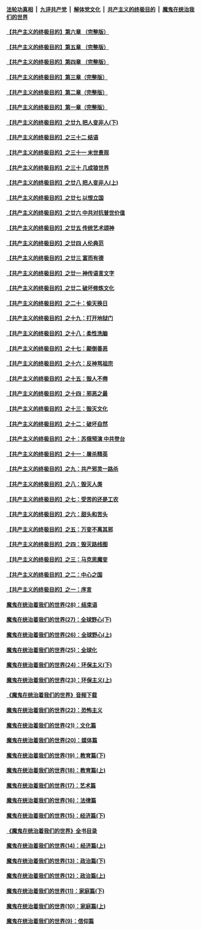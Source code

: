 

####  [法轮功真相](../../../../basic/blob/master/README.md?t=05180301) &nbsp;|&nbsp; [九评共产党](../../../../9ping.md/blob/master/README.md?t=05180301) &nbsp;|&nbsp; [解体党文化](../../../../jtdwh.md/blob/master/README.md?t=05180301)  &nbsp;|&nbsp; [共产主义的终极目的](../../../../gczydzjmd.md/blob/master/README.md?t=05180301) &nbsp;|&nbsp; [魔鬼在统治我们的世界](../../../../mgztzwmdsj.md/blob/master/README.md?t=05180301) 

#### [【共产主义的终极目的】第六章 （完整版）](../pages/nsc422/n11428913.md?t=05180301) 

#### [【共产主义的终极目的】第五章 （完整版）](../pages/nsc422/n11428912.md?t=05180301) 

#### [【共产主义的终极目的】第四章 （完整版）](../pages/nsc422/n11428907.md?t=05180301) 

#### [【共产主义的终极目的】第三章（完整版）](../pages/nsc422/n11428848.md?t=05180301) 

#### [【共产主义的终极目的】第二章（完整版）](../pages/nsc422/n11428831.md?t=05180301) 

#### [【共产主义的终极目的】第一章（完整版）](../pages/nsc422/n11417651.md?t=05180301) 

#### [【共产主义的终极目的】之廿九 把人变非人(下)](../pages/nsc422/n11344140.md?t=05180301) 

#### [【共产主义的终极目的】之三十二 结语](../pages/nsc422/n11360535.md?t=05180301) 

#### [【共产主义的终极目的】之三十一 末世景观](../pages/nsc422/n11351129.md?t=05180301) 

#### [【共产主义的终极目的】之三十 几成狼世界](../pages/nsc422/n11348280.md?t=05180301) 

#### [【共产主义的终极目的】之廿八 把人变非人(上)](../pages/nsc422/n11340492.md?t=05180301) 

#### [【共产主义的终极目的】之廿七 以恨立国](../pages/nsc422/n11336944.md?t=05180301) 

#### [【共产主义的终极目的】之廿六 中共对抗普世价值](../pages/nsc422/n11324785.md?t=05180301) 

#### [【共产主义的终极目的】之廿五 传统艺术颂神](../pages/nsc422/n11296396.md?t=05180301) 

#### [【共产主义的终极目的】之廿四 人伦典范](../pages/nsc422/n11296397.md?t=05180301) 

#### [【共产主义的终极目的】之廿三 富而有德](../pages/nsc422/n11283598.md?t=05180301) 

#### [【共产主义的终极目的】之廿一 神传语言文字](../pages/nsc422/n11263265.md?t=05180301) 

#### [【共产主义的终极目的】之廿二 破坏修炼文化](../pages/nsc422/n11245728.md?t=05180301) 

#### [【共产主义的终极目的】之二十：偷天换日](../pages/nsc422/n11238846.md?t=05180301) 

#### [【共产主义的终极目的】之十九：打开地狱门](../pages/nsc422/n11206376.md?t=05180301) 

#### [【共产主义的终极目的】之十八：柔性洗脑](../pages/nsc422/n11199994.md?t=05180301) 

#### [【共产主义的终极目的】之十七：颠倒善恶](../pages/nsc422/n11179782.md?t=05180301) 

#### [【共产主义的终极目的】之十六：反神骂祖宗](../pages/nsc422/n11166798.md?t=05180301) 

#### [【共产主义的终极目的】之十五：毁人不倦](../pages/nsc422/n11166792.md?t=05180301) 

#### [【共产主义的终极目的】之十四：邪恶之最](../pages/nsc422/n11150249.md?t=05180301) 

#### [【共产主义的终极目的】之十三：毁灭文化](../pages/nsc422/n11135227.md?t=05180301) 

#### [【共产主义的终极目的】之十二：破坏自然](../pages/nsc422/n11135214.md?t=05180301) 

#### [【共产主义的终极目的】之十：苏俄预演 中共登台](../pages/nsc422/n11118424.md?t=05180301) 

#### [【共产主义的终极目的】之十一：屠杀精英](../pages/nsc422/n11118442.md?t=05180301) 

#### [【共产主义的终极目的】之九：共产邪灵一路杀](../pages/nsc422/n11114139.md?t=05180301) 

#### [【共产主义的终极目的】之八：毁灭人类](../pages/nsc422/n11108503.md?t=05180301) 

#### [【共产主义的终极目的】之七：受苦的还是工农](../pages/nsc422/n11101809.md?t=05180301) 

#### [【共产主义的终极目的】之六：甜头和苦头](../pages/nsc422/n11096971.md?t=05180301) 

#### [【共产主义的终极目的】之五：万变不离其邪](../pages/nsc422/n11091285.md?t=05180301) 

#### [【共产主义的终极目的】之四：毁灭路线图](../pages/nsc422/n11086284.md?t=05180301) 

#### [【共产主义的终极目的】之三：马克思魔变](../pages/nsc422/n11061941.md?t=05180301) 

#### [【共产主义的终极目的】之二：中心之国](../pages/nsc422/n11047728.md?t=05180301) 

#### [【共产主义的终极目的】之一：序言](../pages/nsc422/n11086077.md?t=05180301) 

#### [魔鬼在统治着我们的世界(28)：结束语](../pages/nsc422/n10936246.md?t=05180301) 

#### [魔鬼在统治着我们的世界(27)：全球野心(下)](../pages/nsc422/n10928319.md?t=05180301) 

#### [魔鬼在统治着我们的世界(26)：全球野心(上)](../pages/nsc422/n10900318.md?t=05180301) 

#### [魔鬼在统治着我们的世界(25)：全球化](../pages/nsc422/n10788205.md?t=05180301) 

#### [魔鬼在统治着我们的世界(24)：环保主义(下)](../pages/nsc422/n10695307.md?t=05180301) 

#### [魔鬼在统治着我们的世界(23)：环保主义(上)](../pages/nsc422/n10688613.md?t=05180301) 

#### [《魔鬼在统治着我们的世界》音频下载](../pages/nsc422/n10635553.md?t=05180301) 

#### [魔鬼在统治着我们的世界(22)：恐怖主义](../pages/nsc422/n10614727.md?t=05180301) 

#### [魔鬼在统治着我们的世界(21)：文化篇](../pages/nsc422/n10597706.md?t=05180301) 

#### [魔鬼在统治着我们的世界(20)：媒体篇](../pages/nsc422/n10586579.md?t=05180301) 

#### [魔鬼在统治着我们的世界(19)：教育篇(下)](../pages/nsc422/n10564808.md?t=05180301) 

#### [魔鬼在统治着我们的世界(18)：教育篇(上)](../pages/nsc422/n10526970.md?t=05180301) 

#### [魔鬼在统治着我们的世界(17)：艺术篇](../pages/nsc422/n10499093.md?t=05180301) 

#### [魔鬼在统治着我们的世界(16)：法律篇](../pages/nsc422/n10485969.md?t=05180301) 

#### [魔鬼在统治着我们的世界(15)：经济篇(下)](../pages/nsc422/n10469975.md?t=05180301) 

#### [《魔鬼在统治着我们的世界》全书目录](../pages/nsc422/n10464261.md?t=05180301) 

#### [魔鬼在统治着我们的世界(14)：经济篇(上)](../pages/nsc422/n10457370.md?t=05180301) 

#### [魔鬼在统治着我们的世界(13)：政治篇(下)](../pages/nsc422/n10448270.md?t=05180301) 

#### [魔鬼在统治着我们的世界(12)：政治篇(上)](../pages/nsc422/n10444576.md?t=05180301) 

#### [魔鬼在统治着我们的世界(11)：家庭篇(下)](../pages/nsc422/n10440961.md?t=05180301) 

#### [魔鬼在统治着我们的世界(10)：家庭篇(上)](../pages/nsc422/n10435448.md?t=05180301) 

#### [魔鬼在统治着我们的世界(9)：信仰篇](../pages/nsc422/n10432159.md?t=05180301) 


